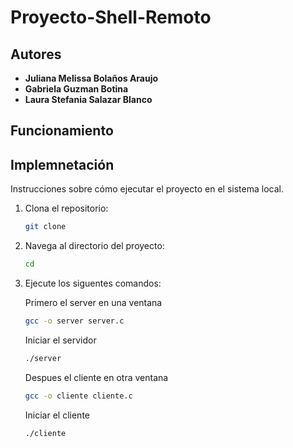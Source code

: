 # Proyecto-Shell-Remoto
## Autores 
- **Juliana Melissa Bolaños Araujo** 
- **Gabriela Guzman Botina** 
- **Laura Stefania Salazar Blanco**
## Funcionamiento

## Implemnetación
Instrucciones sobre cómo ejecutar el proyecto en el sistema local.

1. Clona el repositorio:
   ```bash
   git clone
   ```
2. Navega al directorio del proyecto:
   ```bash
   cd
   ```
3. Ejecute los siguentes comandos:
   
   Primero el server en una ventana
   ```bash
   gcc -o server server.c
   ```
   Iniciar el servidor
   ```bash
   ./server
   ```

   Despues el cliente en otra ventana
   ```bash
   gcc -o cliente cliente.c
   ```
   Iniciar el cliente
   ```bash
   ./cliente
   ```


